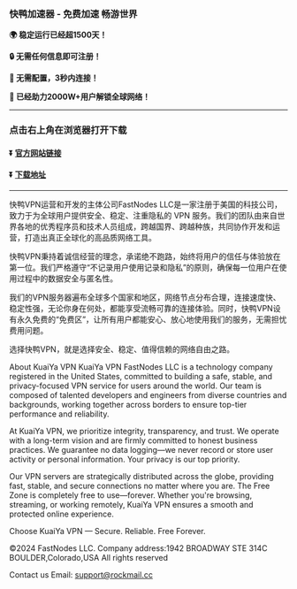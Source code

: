 ### 快鸭加速器 - 免费加速 畅游世界
**:earth_africa: 稳定运行已经超1500天！**

**:lock: 无需任何信息即可注册！**

**:rocket: 无需配置，3秒内连接！**

**:man: 已经助力2000W+用户解锁全球网络！**

---
### 点击右上角在浏览器打开下载
#### :arrow_double_down: [官方网站链接](http://xddx.cc)
#### :arrow_double_down: [下载地址](https://kuaiyavpn.github.io/download)


---

快鸭VPN运营和开发的主体公司FastNodes LLC是一家注册于美国的科技公司，致力于为全球用户提供安全、稳定、注重隐私的 VPN 服务。我们的团队由来自世界各地的优秀程序员和技术人员组成，跨越国界、跨越种族，共同协作开发和运营，打造出真正全球化的高品质网络工具。

快鸭VPN秉持着诚信经营的理念，承诺绝不跑路，始终将用户的信任与体验放在第一位。我们严格遵守“不记录用户使用记录和隐私”的原则，确保每一位用户在使用过程中的数据安全与匿名性。

我们的VPN服务器遍布全球多个国家和地区，网络节点分布合理，连接速度快、稳定性强，无论你身在何处，都能享受流畅可靠的连接体验。同时，快鸭VPN设有永久免费的“免费区”，让所有用户都能安心、放心地使用我们的服务，无需担忧费用问题。

选择快鸭VPN，就是选择安全、稳定、值得信赖的网络自由之路。

About KuaiYa VPN
KuaiYa VPN FastNodes LLC is a technology company registered in the United States, committed to building a safe, stable, and privacy-focused VPN service for users around the world. Our team is composed of talented developers and engineers from diverse countries and backgrounds, working together across borders to ensure top-tier performance and reliability.

At KuaiYa VPN, we prioritize integrity, transparency, and trust. We operate with a long-term vision and are firmly committed to honest business practices. We guarantee no data logging—we never record or store user activity or personal information. Your privacy is our top priority.

Our VPN servers are strategically distributed across the globe, providing fast, stable, and secure connections no matter where you are. The Free Zone is completely free to use—forever. Whether you're browsing, streaming, or working remotely, KuaiYa VPN ensures a smooth and protected online experience.

Choose KuaiYa VPN — Secure. Reliable. Free Forever.

©2024 FastNodes LLC.
Company address:1942 BROADWAY STE 314C BOULDER,Colorado,USA  All rights reserved

Contact us Email:  support@rockmail.cc 


